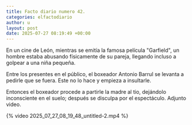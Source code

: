 ```yaml
---
title: Facto diario numero 42.
categories: elfactodiario
author: u
layout: post
date: 2025-07-27 08:19:49 +00:00
---
```

En un cine de León, mientras se emitía la famosa película "Garfield", un hombre estaba abusando físicamente de su pareja, llegando incluso a golpear a una niña pequeña.

Entre los presentes en el público, el boxeador Antonio Barrul se levanta a pedirle que se fuera. Este no lo hace y empieza a insultarle.

Entonces el boxeador procede a partirle la madre al tio, dejándolo inconsciente en el suelo; después se disculpa por el espectáculo. Adjunto video.

{% video 2025_07_27_08_19_48_untitled-2.mp4 %}
